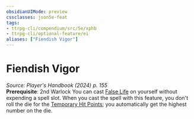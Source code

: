 ```yaml
---
obsidianUIMode: preview
cssclasses: json5e-feat
tags:
- ttrpg-cli/compendium/src/5e/xphb
- ttrpg-cli/optional-feature/ei
aliases: ["Fiendish Vigor"]
---
```

# Fiendish Vigor
*Source: Player's Handbook (2024) p. 155*  
**Prerequisite**: 2nd Warlock
You can cast [False Life](Misc%20Files/CLI/compendium/spells/false-life-xphb.md) on yourself without expending a spell slot. When you cast the spell with this feature, you don't roll the die for the [Temporary Hit Points](Misc%20Files/CLI/rules/variant-rules/temporary-hit-points-xphb.md); you automatically get the highest number on the die.